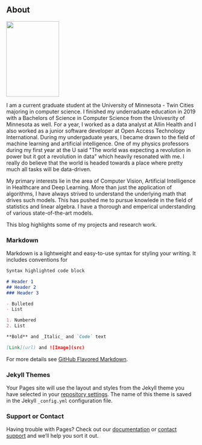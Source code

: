 ## About
<div>
  <img src=" nyc.JPG" height="200" width="140">
</div>

I am a current graduate student at the University of Minnesota - Twin Cities majoring in computer science. I finished my underraduate education in 2019 with a Bachelors of Science in Computer Science from the Univesrity of Minnesota as well. For a year, I worked as a data analyst at Allin Health and I also worked as a junior software developer at Open Access Technology International. During my undergaduate years, I became drawn to the field of machine learning and artificial intelligence. One of my physics professors during my first year at the U said "The world was expecting a revolution in power but it got a revolution in data" which heavily resonated with me. I really do believe that the world is headed towards a place where pretty much all tasks will be data-driven. 

My primary interests lie in the area of Computer Vision, Artificial Intelligence in Healthcare and Deep Learning. More than just the application of algorithms, I have always strived to understand the underlying math that drives such models. This has pushed me to pursue knowlede in the field of statistics and linear algebra. I have a thorough and emperical understanding of various state-of-the-art models.

This blog highlights some of my projects and research work. 

### Markdown

Markdown is a lightweight and easy-to-use syntax for styling your writing. It includes conventions for

```markdown
Syntax highlighted code block

# Header 1
## Header 2
### Header 3

- Bulleted
- List

1. Numbered
2. List

**Bold** and _Italic_ and `Code` text

[Link](url) and ![Image](src)
```

For more details see [GitHub Flavored Markdown](https://guides.github.com/features/mastering-markdown/).

### Jekyll Themes

Your Pages site will use the layout and styles from the Jekyll theme you have selected in your [repository settings](https://github.com/mohan056/mohan056.github.io/settings). The name of this theme is saved in the Jekyll `_config.yml` configuration file.

### Support or Contact

Having trouble with Pages? Check out our [documentation](https://docs.github.com/categories/github-pages-basics/) or [contact support](https://github.com/contact) and we’ll help you sort it out.
